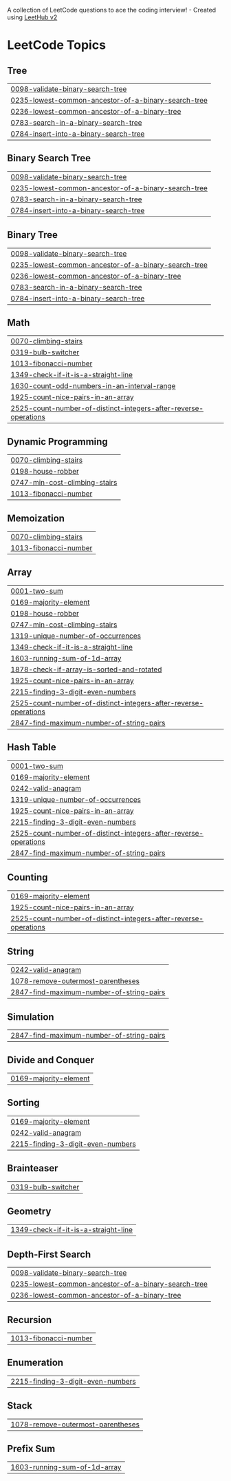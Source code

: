 A collection of LeetCode questions to ace the coding interview! - Created using [LeetHub v2](https://github.com/arunbhardwaj/LeetHub-2.0)
<!---LeetCode Topics Start-->
# LeetCode Topics
## Tree
|  |
| ------- |
| [0098-validate-binary-search-tree](https://github.com/Aditya-git2/DSA/tree/master/0098-validate-binary-search-tree) |
| [0235-lowest-common-ancestor-of-a-binary-search-tree](https://github.com/Aditya-git2/DSA/tree/master/0235-lowest-common-ancestor-of-a-binary-search-tree) |
| [0236-lowest-common-ancestor-of-a-binary-tree](https://github.com/Aditya-git2/DSA/tree/master/0236-lowest-common-ancestor-of-a-binary-tree) |
| [0783-search-in-a-binary-search-tree](https://github.com/Aditya-git2/DSA/tree/master/0783-search-in-a-binary-search-tree) |
| [0784-insert-into-a-binary-search-tree](https://github.com/Aditya-git2/DSA/tree/master/0784-insert-into-a-binary-search-tree) |
## Binary Search Tree
|  |
| ------- |
| [0098-validate-binary-search-tree](https://github.com/Aditya-git2/DSA/tree/master/0098-validate-binary-search-tree) |
| [0235-lowest-common-ancestor-of-a-binary-search-tree](https://github.com/Aditya-git2/DSA/tree/master/0235-lowest-common-ancestor-of-a-binary-search-tree) |
| [0783-search-in-a-binary-search-tree](https://github.com/Aditya-git2/DSA/tree/master/0783-search-in-a-binary-search-tree) |
| [0784-insert-into-a-binary-search-tree](https://github.com/Aditya-git2/DSA/tree/master/0784-insert-into-a-binary-search-tree) |
## Binary Tree
|  |
| ------- |
| [0098-validate-binary-search-tree](https://github.com/Aditya-git2/DSA/tree/master/0098-validate-binary-search-tree) |
| [0235-lowest-common-ancestor-of-a-binary-search-tree](https://github.com/Aditya-git2/DSA/tree/master/0235-lowest-common-ancestor-of-a-binary-search-tree) |
| [0236-lowest-common-ancestor-of-a-binary-tree](https://github.com/Aditya-git2/DSA/tree/master/0236-lowest-common-ancestor-of-a-binary-tree) |
| [0783-search-in-a-binary-search-tree](https://github.com/Aditya-git2/DSA/tree/master/0783-search-in-a-binary-search-tree) |
| [0784-insert-into-a-binary-search-tree](https://github.com/Aditya-git2/DSA/tree/master/0784-insert-into-a-binary-search-tree) |
## Math
|  |
| ------- |
| [0070-climbing-stairs](https://github.com/Aditya-git2/DSA/tree/master/0070-climbing-stairs) |
| [0319-bulb-switcher](https://github.com/Aditya-git2/DSA/tree/master/0319-bulb-switcher) |
| [1013-fibonacci-number](https://github.com/Aditya-git2/DSA/tree/master/1013-fibonacci-number) |
| [1349-check-if-it-is-a-straight-line](https://github.com/Aditya-git2/DSA/tree/master/1349-check-if-it-is-a-straight-line) |
| [1630-count-odd-numbers-in-an-interval-range](https://github.com/Aditya-git2/DSA/tree/master/1630-count-odd-numbers-in-an-interval-range) |
| [1925-count-nice-pairs-in-an-array](https://github.com/Aditya-git2/DSA/tree/master/1925-count-nice-pairs-in-an-array) |
| [2525-count-number-of-distinct-integers-after-reverse-operations](https://github.com/Aditya-git2/DSA/tree/master/2525-count-number-of-distinct-integers-after-reverse-operations) |
## Dynamic Programming
|  |
| ------- |
| [0070-climbing-stairs](https://github.com/Aditya-git2/DSA/tree/master/0070-climbing-stairs) |
| [0198-house-robber](https://github.com/Aditya-git2/DSA/tree/master/0198-house-robber) |
| [0747-min-cost-climbing-stairs](https://github.com/Aditya-git2/DSA/tree/master/0747-min-cost-climbing-stairs) |
| [1013-fibonacci-number](https://github.com/Aditya-git2/DSA/tree/master/1013-fibonacci-number) |
## Memoization
|  |
| ------- |
| [0070-climbing-stairs](https://github.com/Aditya-git2/DSA/tree/master/0070-climbing-stairs) |
| [1013-fibonacci-number](https://github.com/Aditya-git2/DSA/tree/master/1013-fibonacci-number) |
## Array
|  |
| ------- |
| [0001-two-sum](https://github.com/Aditya-git2/DSA/tree/master/0001-two-sum) |
| [0169-majority-element](https://github.com/Aditya-git2/DSA/tree/master/0169-majority-element) |
| [0198-house-robber](https://github.com/Aditya-git2/DSA/tree/master/0198-house-robber) |
| [0747-min-cost-climbing-stairs](https://github.com/Aditya-git2/DSA/tree/master/0747-min-cost-climbing-stairs) |
| [1319-unique-number-of-occurrences](https://github.com/Aditya-git2/DSA/tree/master/1319-unique-number-of-occurrences) |
| [1349-check-if-it-is-a-straight-line](https://github.com/Aditya-git2/DSA/tree/master/1349-check-if-it-is-a-straight-line) |
| [1603-running-sum-of-1d-array](https://github.com/Aditya-git2/DSA/tree/master/1603-running-sum-of-1d-array) |
| [1878-check-if-array-is-sorted-and-rotated](https://github.com/Aditya-git2/DSA/tree/master/1878-check-if-array-is-sorted-and-rotated) |
| [1925-count-nice-pairs-in-an-array](https://github.com/Aditya-git2/DSA/tree/master/1925-count-nice-pairs-in-an-array) |
| [2215-finding-3-digit-even-numbers](https://github.com/Aditya-git2/DSA/tree/master/2215-finding-3-digit-even-numbers) |
| [2525-count-number-of-distinct-integers-after-reverse-operations](https://github.com/Aditya-git2/DSA/tree/master/2525-count-number-of-distinct-integers-after-reverse-operations) |
| [2847-find-maximum-number-of-string-pairs](https://github.com/Aditya-git2/DSA/tree/master/2847-find-maximum-number-of-string-pairs) |
## Hash Table
|  |
| ------- |
| [0001-two-sum](https://github.com/Aditya-git2/DSA/tree/master/0001-two-sum) |
| [0169-majority-element](https://github.com/Aditya-git2/DSA/tree/master/0169-majority-element) |
| [0242-valid-anagram](https://github.com/Aditya-git2/DSA/tree/master/0242-valid-anagram) |
| [1319-unique-number-of-occurrences](https://github.com/Aditya-git2/DSA/tree/master/1319-unique-number-of-occurrences) |
| [1925-count-nice-pairs-in-an-array](https://github.com/Aditya-git2/DSA/tree/master/1925-count-nice-pairs-in-an-array) |
| [2215-finding-3-digit-even-numbers](https://github.com/Aditya-git2/DSA/tree/master/2215-finding-3-digit-even-numbers) |
| [2525-count-number-of-distinct-integers-after-reverse-operations](https://github.com/Aditya-git2/DSA/tree/master/2525-count-number-of-distinct-integers-after-reverse-operations) |
| [2847-find-maximum-number-of-string-pairs](https://github.com/Aditya-git2/DSA/tree/master/2847-find-maximum-number-of-string-pairs) |
## Counting
|  |
| ------- |
| [0169-majority-element](https://github.com/Aditya-git2/DSA/tree/master/0169-majority-element) |
| [1925-count-nice-pairs-in-an-array](https://github.com/Aditya-git2/DSA/tree/master/1925-count-nice-pairs-in-an-array) |
| [2525-count-number-of-distinct-integers-after-reverse-operations](https://github.com/Aditya-git2/DSA/tree/master/2525-count-number-of-distinct-integers-after-reverse-operations) |
## String
|  |
| ------- |
| [0242-valid-anagram](https://github.com/Aditya-git2/DSA/tree/master/0242-valid-anagram) |
| [1078-remove-outermost-parentheses](https://github.com/Aditya-git2/DSA/tree/master/1078-remove-outermost-parentheses) |
| [2847-find-maximum-number-of-string-pairs](https://github.com/Aditya-git2/DSA/tree/master/2847-find-maximum-number-of-string-pairs) |
## Simulation
|  |
| ------- |
| [2847-find-maximum-number-of-string-pairs](https://github.com/Aditya-git2/DSA/tree/master/2847-find-maximum-number-of-string-pairs) |
## Divide and Conquer
|  |
| ------- |
| [0169-majority-element](https://github.com/Aditya-git2/DSA/tree/master/0169-majority-element) |
## Sorting
|  |
| ------- |
| [0169-majority-element](https://github.com/Aditya-git2/DSA/tree/master/0169-majority-element) |
| [0242-valid-anagram](https://github.com/Aditya-git2/DSA/tree/master/0242-valid-anagram) |
| [2215-finding-3-digit-even-numbers](https://github.com/Aditya-git2/DSA/tree/master/2215-finding-3-digit-even-numbers) |
## Brainteaser
|  |
| ------- |
| [0319-bulb-switcher](https://github.com/Aditya-git2/DSA/tree/master/0319-bulb-switcher) |
## Geometry
|  |
| ------- |
| [1349-check-if-it-is-a-straight-line](https://github.com/Aditya-git2/DSA/tree/master/1349-check-if-it-is-a-straight-line) |
## Depth-First Search
|  |
| ------- |
| [0098-validate-binary-search-tree](https://github.com/Aditya-git2/DSA/tree/master/0098-validate-binary-search-tree) |
| [0235-lowest-common-ancestor-of-a-binary-search-tree](https://github.com/Aditya-git2/DSA/tree/master/0235-lowest-common-ancestor-of-a-binary-search-tree) |
| [0236-lowest-common-ancestor-of-a-binary-tree](https://github.com/Aditya-git2/DSA/tree/master/0236-lowest-common-ancestor-of-a-binary-tree) |
## Recursion
|  |
| ------- |
| [1013-fibonacci-number](https://github.com/Aditya-git2/DSA/tree/master/1013-fibonacci-number) |
## Enumeration
|  |
| ------- |
| [2215-finding-3-digit-even-numbers](https://github.com/Aditya-git2/DSA/tree/master/2215-finding-3-digit-even-numbers) |
## Stack
|  |
| ------- |
| [1078-remove-outermost-parentheses](https://github.com/Aditya-git2/DSA/tree/master/1078-remove-outermost-parentheses) |
## Prefix Sum
|  |
| ------- |
| [1603-running-sum-of-1d-array](https://github.com/Aditya-git2/DSA/tree/master/1603-running-sum-of-1d-array) |
<!---LeetCode Topics End-->